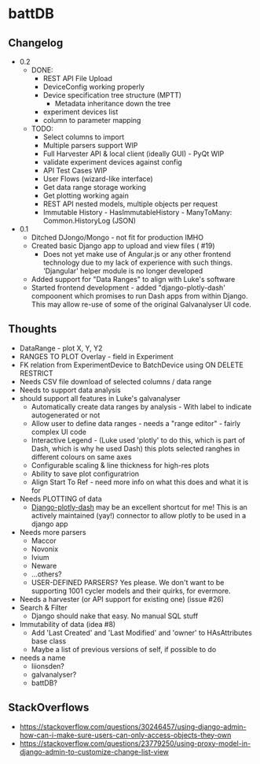 battDB
======

Changelog
---------
* 0.2
  * DONE: 
    * REST API File Upload
    * DeviceConfig working properly
    * Device specification tree structure (MPTT)
      * Metadata inheritance down the tree
    * experiment devices list
    * column to parameter mapping
  * TODO:
    * Select columns to import
    * Multiple parsers support WIP
    * Full Harvester API & local client (ideally GUI) - PyQt WIP
    * validate experiment devices against config
    * API Test Cases WIP
    * User Flows (wizard-like interface)
    * Get data range storage working
    * Get plotting working again
    * REST API nested models, multiple objects per request
    * Immutable History - HasImmutableHistory - ManyToMany: Common.HistoryLog (JSON)
* 0.1
  * Ditched DJongo/Mongo - not fit for production IMHO
  * Created basic Django app to upload and view files ( #19)
    * Does not yet make use of Angular.js or any other frontend technology due to my lack of experience with such things. 'Djangular' helper module is no longer developed
  * Added support for "Data Ranges" to align with Luke's software
  * Started frontend development - added "django-plotly-dash' compoonent which promises to run Dash apps from within Django. This may allow re-use of some of the original Galvanalyser UI code.

Thoughts
--------
* DataRange - plot X, Y, Y2
* RANGES TO PLOT Overlay - field in Experiment 
* FK relation from ExperimentDevice to BatchDevice using ON DELETE RESTRICT
* Needs CSV file download of selected columns / data range
* Needs to support data analysis
* should support all features in Luke's galvanalyser
    * Automatically create data ranges by analysis - With label to indicate autogenerated or not
    * Allow user to define data ranges - needs a "range editor" - fairly complex UI code
    * Interactive Legend - (Luke used 'plotly' to do this, which is part of Dash, which is why he used Dash) this plots selected ranghes in different colours on same axes
    * Configurable scaling & line thickness for high-res plots
    * Ability to save plot configuratrion
    * Align Start To Ref - need more info on what this does and what it is for
* Needs PLOTTING of data
    * [Django-plotly-dash](https://django-plotly-dash.readthedocs.io/en/latest/) may be an excellent shortcut for me! This is an actively maintained (yay!) connector to allow plotly to be used in a django app
* Needs more parsers
    * Maccor
    * Novonix
    * Ivium
    * Neware
    * ...others?
    * USER-DEFINED PARSERS? Yes please. We don't want to be supporting 1001 cycler models and their quirks, for evermore.
* Needs a harvester (or API support for existing one) (issue #26)
* Search & Filter
    * Django should nake that easy. No manual SQL stuff
* Immutability of data (idea #8)
    * Add 'Last Created' and 'Last Modified' and 'owner' to HAsAttributes base class
    * Maybe a list of previous versions of self, if possible to do
* needs a name
    * liionsden?
    * galvanalyser?
    * battDB?


StackOverflows
-------------
* https://stackoverflow.com/questions/30246457/using-django-admin-how-can-i-make-sure-users-can-only-access-objects-they-own
* https://stackoverflow.com/questions/23779250/using-proxy-model-in-django-admin-to-customize-change-list-view
